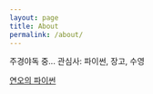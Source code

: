```yaml
---
layout: page
title: About
permalink: /about/
---
```


주경야독 중...
관심사: 파이썬, 장고, 수영


[연오의 파이썬](https://drive.google.com/file/d/1YXShY7iyY9EiyCJlAxhcPSC5ZEbOAgwh)

